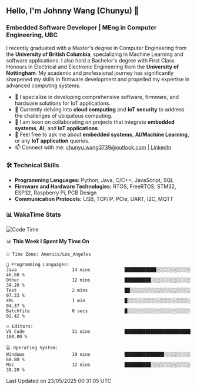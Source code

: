 ## Hello, I'm Johnny Wang (Chunyu) 👋

### Embedded Software Developer | MEng in Computer Engineering, UBC

I recently graduated with a Master's degree in Computer Engineering from the **University of British Columbia**, specializing in Machine Learning and software applications. I also hold a Bachelor's degree with First Class Honours in Electrical and Electronic Engineering from the **University of Nottingham**. My academic and professional journey has significantly sharpened my skills in firmware development and propelled my expertise in advanced computing systems.

- 🔭 I specialize in developing comprehensive software, firmware, and hardware solutions for IoT applications.
- 🌱 Currently delving into **cloud computing** and **IoT security** to address the challenges of ubiquitous computing.
- 🤝 I am keen on collaborating on projects that integrate **embedded systems**, **AI**, and **IoT applications**.
- 💬 Feel free to ask me about **embedded systems**, **AI/Machine Learning**, or any **IoT application** queries.
- 📫 Connect with me: [chunyu.wang3739@outlook.com](mailto:chunyu.wang3739@outlook.com) | [LinkedIn](https://www.linkedin.com/in/shycw1/)


### 🛠️ Technical Skills
- **Programming Languages:** Python, Java, C/C++, JavaScript, SQL
- **Firmware and Hardware Technologies:** RTOS, FreeRTOS, STM32, ESP32, Raspberry Pi, PCB Design
- **Communication Protocols:** USB, TCP/IP, PCIe, UART, I2C, MQTT

### 📊 WakaTime Stats
<!--START_SECTION:waka-->
![Code Time](http://img.shields.io/badge/Code%20Time-98%20hrs%2055%20mins-blue)

📊 **This Week I Spent My Time On** 

```text
🕑︎ Time Zone: America/Los_Angeles

💬 Programming Languages: 
Java                     14 mins             ████████████░░░░░░░░░░░░░   46.68 % 
Other                    12 mins             ██████████░░░░░░░░░░░░░░░   39.20 % 
Text                     2 mins              ██░░░░░░░░░░░░░░░░░░░░░░░   07.33 % 
XML                      1 min               █░░░░░░░░░░░░░░░░░░░░░░░░   04.37 % 
Batchfile                0 secs              █░░░░░░░░░░░░░░░░░░░░░░░░   02.42 % 

🔥 Editors: 
VS Code                  31 mins             █████████████████████████   100.00 % 

💻 Operating System: 
Windows                  19 mins             ███████████████░░░░░░░░░░   60.80 % 
Mac                      12 mins             ██████████░░░░░░░░░░░░░░░   39.20 % 
```


 Last Updated on 23/05/2025 00:31:05 UTC
<!--END_SECTION:waka-->
